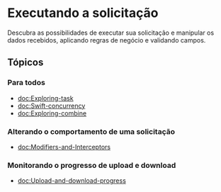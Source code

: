 # Executando a solicitação

Descubra as possibilidades de executar sua solicitação e manipular os dados recebidos, aplicando regras de negócio e validando campos.

## Tópicos

### Para todos

- <doc:Exploring-task>
- <doc:Swift-concurrency>
- <doc:Exploring-combine>

### Alterando o comportamento de uma solicitação

- <doc:Modifiers-and-Interceptors>

### Monitorando o progresso de upload e download

- <doc:Upload-and-download-progress>